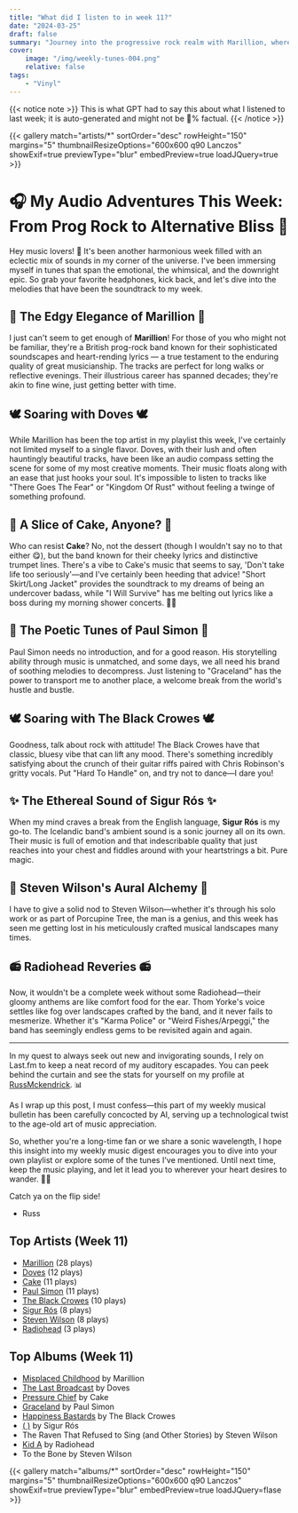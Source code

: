 ```yaml
---
title: "What did I listen to in week 11?"
date: "2024-03-25"
draft: false
summary: "Journey into the progressive rock realm with Marillion, where intricate melodies meet sonic experimentation!"
cover:
    image: "/img/weekly-tunes-004.png"
    relative: false
tags:
    - "Vinyl"
---
```


{{< notice note >}}
This is what GPT had to say this about what I listened to last week; it is auto-generated and might not be 💯% factual.
{{< /notice >}}

{{< gallery match="artists/*" sortOrder="desc" rowHeight="150" margins="5" thumbnailResizeOptions="600x600 q90 Lanczos" showExif=true previewType="blur" embedPreview=true loadJQuery=true >}}

# 🎧 My Audio Adventures This Week: From Prog Rock to Alternative Bliss 🎸

Hey music lovers! 🎵 It's been another harmonious week filled with an eclectic mix of sounds in my corner of the universe. I've been immersing myself in tunes that span the emotional, the whimsical, and the downright epic. So grab your favorite headphones, kick back, and let's dive into the melodies that have been the soundtrack to my week.

## 🐠 The Edgy Elegance of Marillion 🐠

I just can't seem to get enough of **Marillion**! For those of you who might not be familiar, they're a British prog-rock band known for their sophisticated soundscapes and heart-rending lyrics — a true testament to the enduring quality of great musicianship. The tracks are perfect for long walks or reflective evenings. Their illustrious career has spanned decades; they're akin to fine wine, just getting better with time.

## 🕊️ Soaring with Doves 🕊️

While Marillion has been the top artist in my playlist this week, I've certainly not limited myself to a single flavor. Doves, with their lush and often hauntingly beautiful tracks, have been like an audio compass setting the scene for some of my most creative moments. Their music floats along with an ease that just hooks your soul. It's impossible to listen to tracks like "There Goes The Fear" or "Kingdom Of Rust" without feeling a twinge of something profound.

## 🍰 A Slice of Cake, Anyone? 🍰

Who can resist **Cake**? No, not the dessert (though I wouldn't say no to that either 😋), but the band known for their cheeky lyrics and distinctive trumpet lines. There's a vibe to Cake's music that seems to say, 'Don't take life too seriously'—and I've certainly been heeding that advice! "Short Skirt/Long Jacket" provides the soundtrack to my dreams of being an undercover badass, while "I Will Survive" has me belting out lyrics like a boss during my morning shower concerts. 🚿🎤

## 🎸 The Poetic Tunes of Paul Simon 🎸

Paul Simon needs no introduction, and for a good reason. His storytelling ability through music is unmatched, and some days, we all need his brand of soothing melodies to decompress. Just listening to "Graceland" has the power to transport me to another place, a welcome break from the world's hustle and bustle.

## 🕊️ Soaring with The Black Crowes 🕊️

Goodness, talk about rock with attitude! The Black Crowes have that classic, bluesy vibe that can lift any mood. There's something incredibly satisfying about the crunch of their guitar riffs paired with Chris Robinson's gritty vocals. Put "Hard To Handle" on, and try not to dance—I dare you!

## ✨ The Ethereal Sound of Sigur Rós ✨

When my mind craves a break from the English language, **Sigur Rós** is my go-to. The Icelandic band's ambient sound is a sonic journey all on its own. Their music is full of emotion and that indescribable quality that just reaches into your chest and fiddles around with your heartstrings a bit. Pure magic.

## 🎹 Steven Wilson's Aural Alchemy 🎹

I have to give a solid nod to Steven Wilson—whether it's through his solo work or as part of Porcupine Tree, the man is a genius, and this week has seen me getting lost in his meticulously crafted musical landscapes many times.

## 📻 Radiohead Reveries 📻

Now, it wouldn't be a complete week without some Radiohead—their gloomy anthems are like comfort food for the ear. Thom Yorke's voice settles like fog over landscapes crafted by the band, and it never fails to mesmerize. Whether it's "Karma Police" or "Weird Fishes/Arpeggi," the band has seemingly endless gems to be revisited again and again.

---

In my quest to always seek out new and invigorating sounds, I rely on Last.fm to keep a neat record of my auditory escapades. You can peek behind the curtain and see the stats for yourself on my profile at [RussMckendrick](https://www.last.fm/user/RussMckendrick). 📊

As I wrap up this post, I must confess—this part of my weekly musical bulletin has been carefully concocted by AI, serving up a technological twist to the age-old art of music appreciation. 

So, whether you're a long-time fan or we share a sonic wavelength, I hope this insight into my weekly music digest encourages you to dive into your own playlist or explore some of the tunes I've mentioned. Until next time, keep the music playing, and let it lead you to wherever your heart desires to wander. 🚀🎶

Catch ya on the flip side!

- Russ

## Top Artists (Week 11)

- [Marillion](https://www.mckendrick.rocks/artist/marillion/) (28 plays)
- [Doves](https://www.mckendrick.rocks/artist/doves/) (12 plays)
- [Cake](https://www.mckendrick.rocks/artist/cake/) (11 plays)
- [Paul Simon](https://www.mckendrick.rocks/artist/paul-simon/) (11 plays)
- [The Black Crowes](https://www.mckendrick.rocks/artist/the-black-crowes/) (10 plays)
- [Sigur Rós](https://www.mckendrick.rocks/artist/sigur-r%C3%B3s/) (8 plays)
- [Steven Wilson](https://www.mckendrick.rocks/artist/steven-wilson/) (8 plays)
- [Radiohead](https://www.mckendrick.rocks/artist/radiohead/) (3 plays)


## Top Albums (Week 11)

- [Misplaced Childhood](https://www.mckendrick.rocks/albums/misplaced-childhood-913326/) by Marillion
- [The Last Broadcast](https://www.mckendrick.rocks/albums/the-last-broadcast-13697174/) by Doves
- [Pressure Chief](https://www.mckendrick.rocks/albums/pressure-chief-30088206/) by Cake
- [Graceland](https://www.mckendrick.rocks/albums/graceland-5416395/) by Paul Simon
- [Happiness Bastards](https://www.mckendrick.rocks/albums/happiness-bastards-30103142/) by The Black Crowes
- [( )](https://www.mckendrick.rocks/albums/6589097/) by Sigur Rós
- The Raven That Refused to Sing (and Other Stories) by Steven Wilson
- [Kid A](https://www.mckendrick.rocks/albums/kid-a-65034/) by Radiohead
- To the Bone by Steven Wilson


{{< gallery match="albums/*" sortOrder="desc" rowHeight="150" margins="5" thumbnailResizeOptions="600x600 q90 Lanczos" showExif=true previewType="blur" embedPreview=true loadJQuery=flase >}}